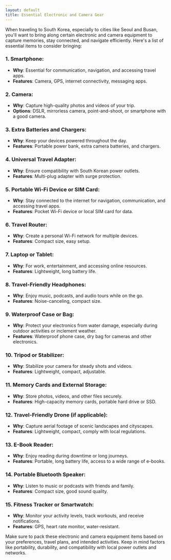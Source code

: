 ```yaml
---
layout: default
title: Essential Electronic and Camera Gear
---
```

When traveling to South Korea, especially to cities like Seoul and Busan, you'll want to bring along certain electronic and camera equipment to capture memories, stay connected, and navigate efficiently. Here's a list of essential items to consider bringing:

### 1. Smartphone:
- **Why**: Essential for communication, navigation, and accessing travel apps.
- **Features**: Camera, GPS, internet connectivity, messaging apps.

### 2. Camera:
- **Why**: Capture high-quality photos and videos of your trip.
- **Options**: DSLR, mirrorless camera, point-and-shoot, or smartphone with a good camera.

### 3. Extra Batteries and Chargers:
- **Why**: Keep your devices powered throughout the day.
- **Features**: Portable power bank, extra camera batteries, and chargers.

### 4. Universal Travel Adapter:
- **Why**: Ensure compatibility with South Korean power outlets.
- **Features**: Multi-plug adapter with surge protection.

### 5. Portable Wi-Fi Device or SIM Card:
- **Why**: Stay connected to the internet for navigation, communication, and accessing travel apps.
- **Features**: Pocket Wi-Fi device or local SIM card for data.

### 6. Travel Router:
- **Why**: Create a personal Wi-Fi network for multiple devices.
- **Features**: Compact size, easy setup.

### 7. Laptop or Tablet:
- **Why**: For work, entertainment, and accessing online resources.
- **Features**: Lightweight, long battery life.

### 8. Travel-Friendly Headphones:
- **Why**: Enjoy music, podcasts, and audio tours while on the go.
- **Features**: Noise-canceling, compact size.

### 9. Waterproof Case or Bag:
- **Why**: Protect your electronics from water damage, especially during outdoor activities or inclement weather.
- **Features**: Waterproof phone case, dry bag for cameras and other electronics.

### 10. Tripod or Stabilizer:
- **Why**: Stabilize your camera for steady shots and videos.
- **Features**: Lightweight, compact, adjustable.

### 11. Memory Cards and External Storage:
- **Why**: Store photos, videos, and other files securely.
- **Features**: High-capacity memory cards, portable hard drive or SSD.

### 12. Travel-Friendly Drone (if applicable):
- **Why**: Capture aerial footage of scenic landscapes and cityscapes.
- **Features**: Lightweight, compact, comply with local regulations.

### 13. E-Book Reader:
- **Why**: Enjoy reading during downtime or long journeys.
- **Features**: Portable, long battery life, access to a wide range of e-books.

### 14. Portable Bluetooth Speaker:
- **Why**: Listen to music or podcasts with friends and family.
- **Features**: Compact size, good sound quality.

### 15. Fitness Tracker or Smartwatch:
- **Why**: Monitor your activity levels, track workouts, and receive notifications.
- **Features**: GPS, heart rate monitor, water-resistant.

Make sure to pack these electronic and camera equipment items based on your preferences, travel plans, and intended activities. Keep in mind factors like portability, durability, and compatibility with local power outlets and networks.
